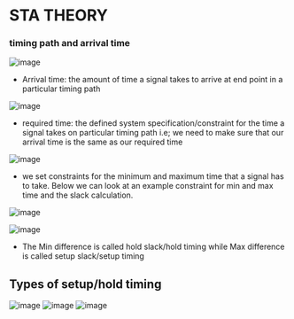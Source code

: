 # STA THEORY

### timing path and arrival time
![image](https://github.com/user-attachments/assets/75bff5a8-ef34-42ab-85c1-9cde6d4b9546)

- Arrival time: the amount of time a signal takes to arrive at end point in a particular timing path

![image](https://github.com/user-attachments/assets/45733b0d-4291-4557-85db-d1b5ae26d08f)

- required time: the defined system specification/constraint for the time a signal takes on particular timing path i.e; we need to make sure that our arrival time is the same as our required time

![image](https://github.com/user-attachments/assets/9920ee20-4b9d-4aba-826b-121943df1317)

- we set constraints for the minimum and maximum time that a signal has to take. Below we can look at an example constraint for min and max time and the slack calculation.

![image](https://github.com/user-attachments/assets/3850579d-6845-44b8-bd15-39370c9b0038)

![image](https://github.com/user-attachments/assets/94c3a159-5a8f-4969-b20c-e4058ea7cc5f)

- The Min difference is called hold slack/hold timing while Max difference is called setup slack/setup timing

## Types of setup/hold timing

![image](https://github.com/user-attachments/assets/723cc927-246a-4853-9d6b-da17188a484f)
![image](https://github.com/user-attachments/assets/f042fbd1-c046-44ac-a795-3c24522f7d13)
![image](https://github.com/user-attachments/assets/adb91770-0059-4261-9830-249699c22bfe)




